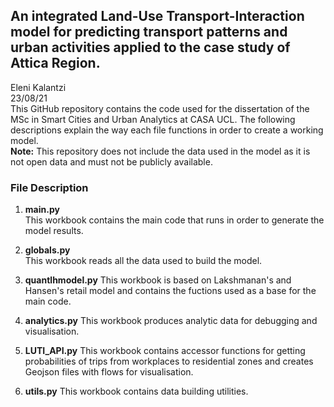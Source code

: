 ## An integrated Land-Use Transport-Interaction model for predicting transport patterns and urban activities applied to the case study of Attica Region.
Eleni Kalantzi <br />
23/08/21 <br />
This GitHub repository contains the code used for the dissertation of the MSc in Smart Cities and Urban Analytics at CASA UCL. The following descriptions explain the way each file functions in order to create a working model. <br />
**Note:** This repository does not include the data used in the model as it is not open data and must not be publicly available. <br />
### File Description
1) **main.py** <br />
This workbook contains the main code that runs in order to generate the model results. <br />

2) **globals.py** <br />
This workbook reads all the data used to build the model.<br />
3) **quantlhmodel.py**
This workbook is based on Lakshmanan's and Hansen's retail model and contains the fuctions used as a base for the main code.<br />
4) **analytics.py**
This workbook produces analytic data for debugging and visualisation.<br />
5) **LUTI_API.py**
This workbook contains accessor functions for getting probabilities of trips from workplaces to residential zones and creates Geojson files with flows for visualisation.<br />
6) **utils.py**
This workbook contains data building utilities.<br />
